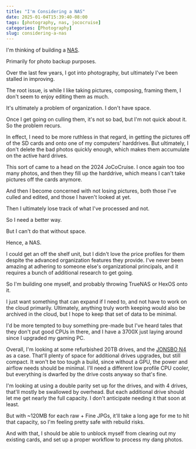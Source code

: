 ```yaml
---
title: "I'm Considering a NAS"
date: 2025-01-04T15:39:40-08:00
tags: [photography, nas, jococruise]
categories: [Photography]
slug: considering-a-nas
---
```


I'm thinking of building a [NAS](https://en.wikipedia.org/wiki/Network-attached_storage).

<!--more-->

Primarily for photo backup purposes.

Over the last few years, I got into photography, but ultimately I've been
stalled in improving.

The root issue, is while I like taking pictures, composing, framing them, I don't seem
to enjoy editing them as much.

It's ultimately a problem of organization. I don't have space.

Once I get going on culling them, it's not so bad, but I'm not quick about it.
So the problem recurs.

In effect, I need to be more ruthless in that regard, in getting the pictures 
off of the SD cards and onto one of my computers' harddrives. But ultimately, I
don't delete the bad photos quickly enough, which makes them accumulate on the 
active hard drives.

This sort of came to a head on the 2024 JoCoCruise. I once again too too many
photos, and then they fill up the harddrive, which means I can't take pictures
off the cards anymore.

And then I become concerned with not losing pictures, both those I've culled and
edited, and those I haven't looked at yet.

Then I ultimately lose track of what I've processed and not.

So I need a better way.

But I can't do that without space.

Hence, a NAS.

I could get an off the shelf unit, but I didn't love the price profiles for them
despite the advanced organization features they provide. I've never been amazing
at adhering to someone else's organizational principals, and it requires a bunch
of additional research to get going.

So I'm building one myself, and probably throwing TrueNAS or HexOS onto it.

I just want something that can expand if I need to, and not have to work on
the cloud primarily. Ultimately, anything truly worth keeping would also be
archived in the cloud, but I hope to keep that set of data to be minimal.

I'd be more tempted to buy something pre-made but I've heard tales that they
don't put good CPUs in there, and I have a 3700X just laying around since I
upgraded my gaming PC.

Overall, I'm looking at some refurbished 20TB drives, and the
[JONSBO N4](https://www.jonsbo.com/en/products/N4Black.html) as a case.
That'll plenty of space for additional drives upgrades, but still compact.
It won't be too tough a build, since without a GPU, the power and
airflow needs should be minimal. I'll need a different low profile CPU cooler,
but everything is dwarfed by the drive costs anyway so that's fine.

I'm looking at using a double parity set up for the drives, and with 4 drives,
that'll mostly be swallowed by overhead. But each additional drive should let
me get nearly the full capacity. I don't anticipate needing it that soon at
least.

But with ~120MB for each raw + Fine JPGs, it'll take a long age for me to hit
that capacity, so I'm feeling pretty safe with rebuild risks.

And with that, I should be able to unblock myself from clearing out my existing
cards, and set up a proper workflow to process my dang photos.
